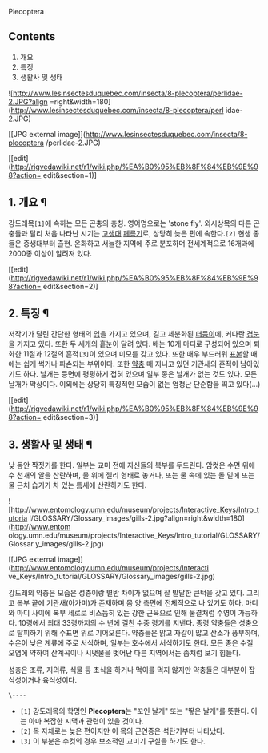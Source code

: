 Plecoptera

## Contents

    

1. 개요 
2. 특징 
3. 생활사 및 생태 

![http://www.lesinsectesduquebec.com/insecta/8-plecoptera/perlidae-2.JPG?align
=right&width=180](http://www.lesinsectesduquebec.com/insecta/8-plecoptera/perl
idae-2.JPG)

[[JPG external image]](http://www.lesinsectesduquebec.com/insecta/8-plecoptera
/perlidae-2.JPG)

[[edit](http://rigvedawiki.net/r1/wiki.php/%EA%B0%95%EB%8F%84%EB%9E%98?action=
edit&section=1)]

## 1. 개요 ¶

강도래목`[1]`에 속하는 모든 곤충의 총칭. 영어명으로는 'stone fly'. 외시상목의 다른 곤충들과 달리 처음 나타난 시기는
[고생대](%EA%B3%A0%EC%83%9D%EB%8C%80.md)
[페름기](%ED%8E%98%EB%A6%84%EA%B8%B0.md)로, 상당히 늦은 편에 속한다.`[2]` 현생 종들은 중생대부터
출현. 온화하고 서늘한 지역에 주로 분포하며 전세계적으로 16개과에 2000종 이상이 알려져 있다.

  

[[edit](http://rigvedawiki.net/r1/wiki.php/%EA%B0%95%EB%8F%84%EB%9E%98?action=
edit&section=2)]

## 2. 특징 ¶

저작기가 달린 간단한 형태의 [입](%EC%9E%85.md)을 가지고 있으며, 길고 세분화된
[더듬이](%EB%8D%94%EB%93%AC%EC%9D%B4.md)에, 커다란 [겹눈](%EA%B2%B9%EB%88%88.md)을
가지고 있다. 또한 두 세개의 홑눈이 달려 있다. 배는 10개 마디로 구성되어 있으며 퇴화한 11절과 12절의 흔적`[3]`이 있으며 미모를
갖고 있다. 또한 매우 부드러워 [표본](%ED%91%9C%EB%B3%B8.md)할 때에는 쉽게 썩거나 파손되는 부위이다. 또한
[약충](%EC%95%BD%EC%B6%A9.md) 때 지니고 있던 기관새의 흔적이 남아있기도 하다. 날개는 등면에 평평하게 접혀 있으며
일부 종은 날개가 없는 것도 있다. 모든 날개가 막상이다. 이외에는 상당히 특징적인 모습이 없는 엄청난 단순함을 띄고 있다(...)

  

[[edit](http://rigvedawiki.net/r1/wiki.php/%EA%B0%95%EB%8F%84%EB%9E%98?action=
edit&section=3)]

## 3. 생활사 및 생태 ¶

낮 동안 짝짓기를 한다. 일부는 교미 전에 자신들의 복부를 두드린다. 암컷은 수면 위에 수 천개의 알을 산란하며, 물 위에 젤리 형태로
놓거나, 또는 물 속에 있는 돌 밑에 또는 물 근처 습기가 차 있는 틈새에 산란하기도 한다.

  

![http://www.entomology.umn.edu/museum/projects/Interactive_Keys/Intro_tutoria
l/GLOSSARY/Glossary_images/gills-2.jpg?align=right&width=180](http://www.entom
ology.umn.edu/museum/projects/Interactive_Keys/Intro_tutorial/GLOSSARY/Glossar
y_images/gills-2.jpg)

[[JPG external image]](http://www.entomology.umn.edu/museum/projects/Interacti
ve_Keys/Intro_tutorial/GLOSSARY/Glossary_images/gills-2.jpg)

  
강도래의 약충은 모습은 성충이랑 별반 차이가 없으며 잘 발달한 큰턱을 갖고 있다. 그리고 복부 끝에 기관새(아가미)가 존재하며 몸 양 측면에
전체적으로 나 있기도 하다. 마디와 마디 사이에 복부 세로로 비스듬히 있는 강한 근육으로 인해 물결처럼 수영이 가능하다. 10령에서 최대
33령까지의 수 년에 걸친 수중 령기를 지낸다. 종령 약충들은 성충으로 탈피하기 위해 수표면 위로 기어오른다. 약충들은 맑고 자갈이 많고
산소가 풍부하며, 수온이 낮은 계류에 주로 서식하며, 일부는 호수에서 서식하기도 한다. 모든 종은 수질 오염에 약하여 산계곡이나 시냇물을
벗어난 다른 지역에서는 좀처럼 보기 힘들다.

  

성충은 조류, 지의류, 식물 등 초식을 하거나 먹이를 먹지 않지만 약충들은 대부분이 잡식성이거나 육식성이다.

`\----`

  * `[1]` 강도래목의 학명인 **Plecoptera**는 "꼬인 날개" 또는 "땋은 날개"를 뜻한다. 이는 아마 복잡한 시맥과 관련이 있을 것이다.
  * `[2]` 목 자체로는 늦은 편이지만 이 목의 근연종은 석탄기부터 나타났다.
  * `[3]` 이 부분은 수컷의 경우 보조적인 교미기 구실을 하기도 한다.

